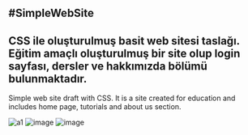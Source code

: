 #SimpleWebSite
---

CSS ile oluşturulmuş basit web sitesi taslağı. Eğitim amaçlı oluşturulmuş bir site olup login sayfası, dersler ve hakkımızda bölümü bulunmaktadır.
-
Simple web site draft with CSS. It is a site created for education and includes home page, tutorials and about us section.

![a1](https://user-images.githubusercontent.com/44605674/227925973-ca59dbe1-7762-4ce5-874f-b27f53635d4c.jpg)
![image](https://user-images.githubusercontent.com/44605674/227927395-12c47c3c-50fa-40ff-ac19-5c6f36a43ca8.png)
![image](https://user-images.githubusercontent.com/44605674/227927588-70a3733a-61d2-4fe5-8e7e-c0279c3db9b9.png)
